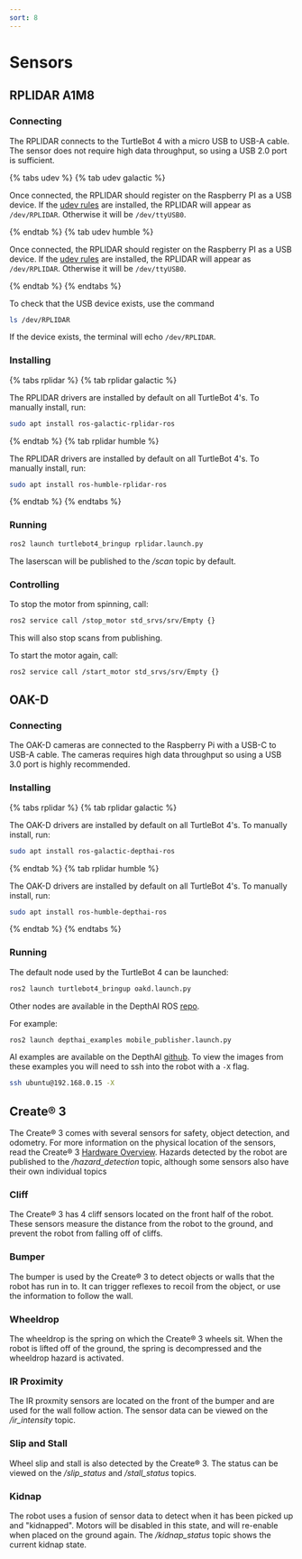 ```yaml
---
sort: 8
---
```


# Sensors

## RPLIDAR A1M8

### Connecting

The RPLIDAR connects to the TurtleBot 4 with a micro USB to USB-A cable. The sensor does not require high data throughput, so using a USB 2.0 port is sufficient. 

{% tabs udev %}
{% tab udev galactic %}

Once connected, the RPLIDAR should register on the Raspberry PI as a USB device. If the [udev rules](https://github.com/turtlebot/turtlebot4_setup/blob/galactic/udev/turtlebot4.rules) are installed, the RPLIDAR will appear as `/dev/RPLIDAR`. Otherwise it will be `/dev/ttyUSB0`.


{% endtab %}
{% tab udev humble %}

Once connected, the RPLIDAR should register on the Raspberry PI as a USB device. If the [udev rules](https://github.com/turtlebot/turtlebot4_setup/blob/humble/udev/50-turtlebot4.rules) are installed, the RPLIDAR will appear as `/dev/RPLIDAR`. Otherwise it will be `/dev/ttyUSB0`.


{% endtab %}
{% endtabs %}

To check that the USB device exists, use the command

```bash
ls /dev/RPLIDAR
```

If the device exists, the terminal will echo `/dev/RPLIDAR`.

### Installing

{% tabs rplidar %}
{% tab rplidar galactic %}

The RPLIDAR drivers are installed by default on all TurtleBot 4's. To manually install, run:

```bash
sudo apt install ros-galactic-rplidar-ros
```

{% endtab %}
{% tab rplidar humble %}

The RPLIDAR drivers are installed by default on all TurtleBot 4's. To manually install, run:

```bash
sudo apt install ros-humble-rplidar-ros
```

{% endtab %}
{% endtabs %}

### Running

```bash
ros2 launch turtlebot4_bringup rplidar.launch.py
```

The laserscan will be published to the */scan* topic by default.

### Controlling

To stop the motor from spinning, call:

```bash
ros2 service call /stop_motor std_srvs/srv/Empty {}
```

This will also stop scans from publishing.

To start the motor again, call:

```bash
ros2 service call /start_motor std_srvs/srv/Empty {}
```


## OAK-D

### Connecting

The OAK-D cameras are connected to the Raspberry Pi with a USB-C to USB-A cable. The cameras requires high data throughput so using a USB 3.0 port is highly recommended.

### Installing

{% tabs rplidar %}
{% tab rplidar galactic %}

The OAK-D drivers are installed by default on all TurtleBot 4's. To manually install, run:

```bash
sudo apt install ros-galactic-depthai-ros
```

{% endtab %}
{% tab rplidar humble %}

The OAK-D drivers are installed by default on all TurtleBot 4's. To manually install, run:

```bash
sudo apt install ros-humble-depthai-ros
```

{% endtab %}
{% endtabs %}

### Running

The default node used by the TurtleBot 4 can be launched:

```bash
ros2 launch turtlebot4_bringup oakd.launch.py
```

Other nodes are available in the DepthAI ROS [repo](https://github.com/luxonis/depthai-ros).

For example:

```bash
ros2 launch depthai_examples mobile_publisher.launch.py
```

AI examples are available on the DepthAI [github](https://github.com/luxonis/depthai-python). To view the images from these examples you will need to ssh into the robot with a `-X` flag.

```bash
ssh ubuntu@192.168.0.15 -X
```

## Create® 3

The Create® 3 comes with several sensors for safety, object detection, and odometry. For more information on the physical location of the sensors, read the Create® 3 [Hardware Overview](https://iroboteducation.github.io/create3_docs/hw/overview/). Hazards detected by the robot are published to the */hazard_detection* topic, although some sensors also have their own individual topics

### Cliff

The Create® 3 has 4 cliff sensors located on the front half of the robot. These sensors measure the distance from the robot to the ground, and prevent the robot from falling off of cliffs.

### Bumper

The bumper is used by the Create® 3 to detect objects or walls that the robot has run in to. It can trigger reflexes to recoil from the object, or use the information to follow the wall.

### Wheeldrop

The wheeldrop is the spring on which the Create® 3 wheels sit. When the robot is lifted off of the ground, the spring is decompressed and the wheeldrop hazard is activated.

### IR Proximity

The IR proxmity sensors are located on the front of the bumper and are used for the wall follow action. The sensor data can be viewed on the */ir_intensity* topic.

### Slip and Stall

Wheel slip and stall is also detected by the Create® 3. The status can be viewed on the */slip_status* and */stall_status* topics.

### Kidnap

The robot uses a fusion of sensor data to detect when it has been picked up and "kidnapped". Motors will be disabled in this state, and will re-enable when placed on the ground again. The */kidnap_status* topic shows the current kidnap state.
